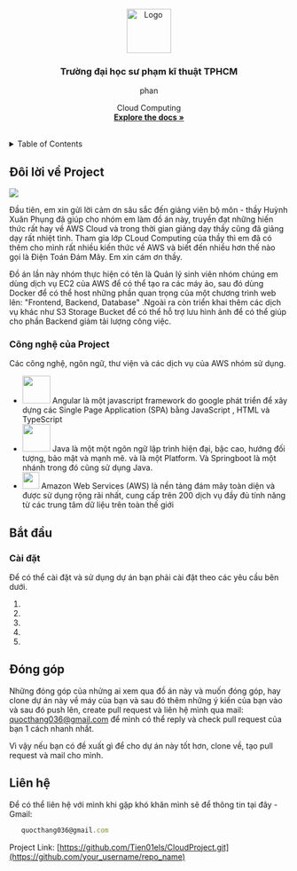 <!-- PROJECT LOGO -->
<br />
<div align="center">
  <a href="https://github.com/othneildrew/Best-README-Template">
    <img src="https://firebasestorage.googleapis.com/v0/b/hoaiphong-4cfd9.appspot.com/o/logo.jpg?alt=media&token=848e1981-5300-4bfc-807a-53b0b1ecc706" alt="Logo" width="80" height="80">
  </a>

<h3 align="center">Trường đại học sư phạm kĩ thuật TPHCM</h3>
phan
  <p align="center">
     Cloud Computing
    <br />
    <a href=""><strong>Explore the docs »</strong></a>
    <br />
    <br />
  </p>
</div>


<!-- TABLE OF CONTENTS -->
<details>
  <summary>Table of Contents</summary>
  <ol>
    <li>
      <a href="#about-the-project">Đôi lời về Project</a>
      <ul>
        <li><a href="#built-with">Công nghệ của Project</a></li>
      </ul>
    </li>
    <li>
      <a href="#getting-started">Bắt đầu</a>
      <ul>
        <li><a href="#installation">Cài đặt cần thiết</a></li>
      </ul>
    </li>
    <li><a href="#usage">Usage</a></li>
    <li><a href="#contributing">Đóng góp</a></li>
    <li><a href="#contact">Liên hệ</a></li>
    <li><a href="#conclusion">Kết luận</a></li>
  </ol>
</details>

## Đôi lời về Project
![](https://drive.google.com/file/d/1mOqIo6DPXxxjRWhUb44UHPGZQI9CkjhC/view)


Đầu tiên, em xin gửi lời cảm ơn sâu sắc đến giảng viên bộ môn - thầy Huỳnh Xuân Phụng đã giúp cho nhóm em làm đồ án này, truyền đạt những hiến thức rất hay về AWS Cloud và trong thời gian giảng dạy thầy cũng đã giảng dạy rất nhiệt tình. Tham gia lớp CLoud Computing của thầy thì em đã có thêm cho mình rất nhiều kiến thức về AWS và biết đến nhiều hơn thế nào gọi là Điện Toán Đám Mây. Em xin cám ơn thầy.

Đồ án lần này nhóm thực hiện có tên là Quản lý sinh viên nhóm chúng em dùng dịch vụ EC2 của AWS để có thể tạo ra các máy ảo, sau đó dùng Docker để có thể host những phần quan trọng của một chương trình web lên: "Frontend, Backend, Database" .Ngoài ra còn triển khai thêm các dịch vụ khác như S3 Storage Bucket để có thể hỗ trợ lưu hình ảnh để có thể giúp cho phần Backend giảm tải lượng công việc.


### Công nghệ của Project
Các công nghệ, ngôn ngữ, thư viện và các dịch vụ của AWS nhóm sử dụng.
- <img src="https://drive.google.com/thumbnail?id=1pNQYDRYw-Cl5Yy1EVncaDzFxlnNeLnNq" width=50 height=50> Angular là một javascript framework do google phát triển để xây dựng các Single Page Application (SPA) bằng JavaScript , HTML và TypeScript <br>
- <img src="https://drive.google.com/thumbnail?id=1M6WjuzORiq1utf666U2riOgf04BDdthj" width=50 height=50>  Java là một một ngôn ngữ lập trình hiện đại, bậc cao, hướng đối tượng, bảo mật và mạnh mẽ. và là một Platform. Và Springboot là một nhánh trong đó cũng sử dụng Java.
- <img src="https://drive.google.com/thumbnail?id=14KA9dPr1hRoxoV1S6PyskAMenStKMnOL" width=30 height=30>  Amazon Web Services (AWS) là nền tảng đám mây toàn diện và được sử dụng rộng rãi nhất, cung cấp trên 200 dịch vụ đầy đủ tính năng từ các trung tâm dữ liệu trên toàn thế giới<br>

## Bắt đầu

### Cài đặt
Để có thể cài đặt và sử dụng dự án bạn phải cài đặt theo các yêu cầu bên dưới.

1. 
2. 
3. 
4. 
5. 

## Đóng góp

Những đóng góp của nhửng ai xem qua đồ án này và muốn đóng góp, hay clone dự án này về máy của bạn và sau đó thêm những ý kiến của bạn vào và sau đó push lên, create pull request và liên hệ mình qua mail: quocthang036@gmail.com để mình có thể reply và check pull request của bạn 1 cách nhanh nhất. 

Vì vậy nếu bạn có đề xuất gì để cho dự án này tốt hơn, clone về, tạo pull request và mail cho mình.

## Liên hệ
Để có thể liên hệ với mình khi gặp khó khăn mình sẽ để thông tin tại đây - 
Gmail:
```js
   quocthang036@gmail.com
```
Project Link: [https://github.com/Tien01els/CloudProject.git](https://github.com/your_username/repo_name)
